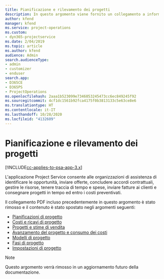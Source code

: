 ```yaml
---
title: Pianificazione e rilevamento dei progetti
description: In questo argomento viene fornito un collegamento a informazioni su pianificazione e rilevamento in Project Service Automation.
author: kfend
manager: kfend
ms.service: project-operations
ms.custom:
- dyn365-projectservice
ms.date: 2/04/2019
ms.topic: article
ms.author: kfend
audience: Admin
search.audienceType:
- admin
- customizer
- enduser
search.app:
- D365CE
- D365PS
- ProjectOperations
ms.openlocfilehash: 2aaa1b523099e7346053245473cc6ec849245f92
ms.sourcegitcommit: 4cf1dc1561b92fca4175f0b3813133c5e63ce8e6
ms.translationtype: HT
ms.contentlocale: it-IT
ms.lasthandoff: 10/28/2020
ms.locfileid: "4132609"
---
```

# <a name="project-planning-and-tracking"></a>Pianificazione e rilevamento dei progetti

[!INCLUDE[cc-applies-to-psa-app-3.x](../../includes/cc-applies-to-psa-app-3x.md)]

L'applicazione Project Service consente alle organizzazioni di assistenza di identificare le opportunità, inviare offerte, concludere accordi contrattuali, gestire le risorse, tenere traccia di tempo e spese, inviare fatture ai clienti e consegnare progetti in tempo ed entro i costi preventivati. 

Il collegamento PDF incluso precedentemente in questo argomento è stato rimosso e il contenuto è stato spostato negli argomenti seguenti:

- [Pianificazioni di progetto](../project-creating.md)
- [Costi e ricavi di progetto](../project-estimating.md)
- [Progetti e stime di vendita](../project-leveraging.md)
- [Avanzamento del progetto e consumo dei costi](../project-tracking.md)
- [Modelli di progetto](../project-templates.md)
- [Fasi di progetto](../project-stages.md)
- [Impostazioni di progetto](../project-settings.md)

> [!NOTE]
> Questo argomento verrà rimosso in un aggiornamento futuro della documentazione. 
